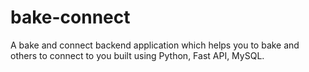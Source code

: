 # bake-connect
A bake and connect backend application which helps you to bake and others to connect to you built using Python, Fast API, MySQL.
